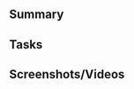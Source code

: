 <!--
  Thanks for submitting a pull request!
  Before submitting a pull request, please make sure the following is done:

  1. Run `yarn` in the repository root.
  2. Run `yarn lint` make sure to fix if any linting issues
  3. Run `yarn tsc` make sure to fix any typescript issues
  4. if you have added new components make sure to add storybook for those components
-->

## Summary

<!--
 Explain summary of the change
-->

## Tasks

<!--
 Please attach task links here
-->

## Screenshots/Videos

<!--
  Please attach screenshots / videos if the pull request changes the user interface
-->

